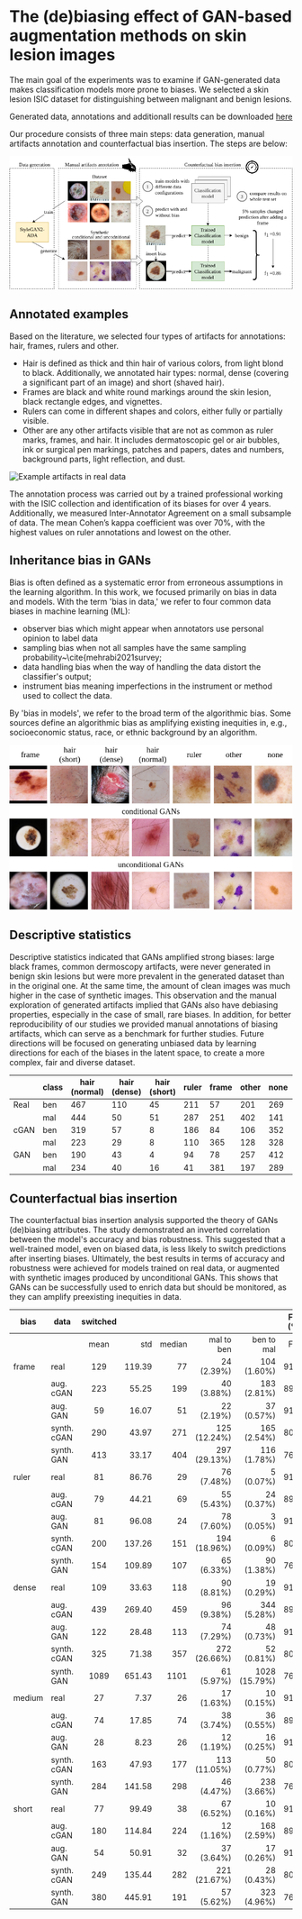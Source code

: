 # The (de)biasing effect of GAN-based augmentation methods on skin lesion images

The main goal of the experiments was to examine if GAN-generated data makes classification models more prone to biases. We selected a skin lesion ISIC dataset for distinguishing between malignant and benign lesions.

Generated data, annotations and additionall results can be downloaded [here](https://drive.google.com/drive/folders/1ib7b5sopgUEK9TxqEPhgjD7XEdZXBvuV?usp=sharing)

Our procedure consists of three main steps: data generation, manual artifacts annotation and counterfactual bias insertion. The steps are below:

![The procedure behind (de)biasing effect of using GAN-based data augmentation](im/idea_new.png)

## Annotated examples

Based on the literature, we selected four types of artifacts for annotations: hair, frames, rulers and other.

* Hair is defined as thick and thin hair of various colors, from light blond to black. Additionally, we annotated  hair types: normal, dense (covering a significant part of an image) and short (shaved hair).
* Frames are black and white round markings around the skin lesion, black rectangle edges, and vignettes. 
* Rulers can come in different shapes and colors, either fully or partially visible. 
* Other are any other artifacts visible that are not as common as ruler marks, frames, and hair. It includes dermatoscopic gel or air bubbles, ink or surgical pen markings, patches and papers, dates and numbers, background parts, light reflection, and dust.

![Example artifacts in real data](im/artifacts.png)

The annotation process was carried out by a trained professional working with the ISIC collection and identification of its biases for over 4 years. Additionally, we measured Inter-Annotator Agreement on a small subsample of data. The mean Cohen’s kappa coefficient was over 70%, with the highest values on ruler annotations and lowest on the other.

## Inheritance bias in GANs

Bias is often defined as a systematic error from erroneous assumptions in the learning algorithm. In this work, we focused primarily on bias in data and models. With the term 'bias in data,' we refer to four common data biases in machine learning (ML): 
* observer bias which might appear when annotators use personal opinion to label data
* sampling bias when not all samples have the same sampling probability~\cite{mehrabi2021survey;
* data handling bias when the way of handling the data distort the classifier's output;
* instrument bias meaning imperfections in the instrument or method used to collect the data.
  
By 'bias in models', we refer to the broad term of the algorithmic bias. Some sources define an algorithmic bias as amplifying existing inequities in, e.g., socioeconomic status, race, or ethnic background by an algorithm.

![Example artifacts in real and GAN generated data](im/example_artifacts.png)




## Descriptive statistics

Descriptive statistics indicated that GANs amplified strong biases: large black frames, common dermoscopy artifacts, were never generated in benign skin lesions but were more prevalent in the generated dataset than in the original one. At the same time, the amount of clean images was much higher in the case of synthetic images. This observation and the manual exploration of generated artifacts implied that GANs also have debiasing properties, especially in the case of small, rare biases. 
In addition, for better reproducibility of our studies we provided manual annotations of biasing artifacts, which can serve as a benchmark for further studies. Future directions will be focused on generating unbiased data by learning directions for each of the biases in the latent space, to create a more complex, fair and diverse dataset. 

|      	| class 	| hair (normal) 	| hair (dense) 	| hair (short) 	| ruler 	| frame 	| other 	| none 	| total 	|
|------	|-------	|---------------	|--------------	|--------------	|-------	|-------	|-------	|------	|-------	|
| Real 	| ben   	|      467      	|      110     	|      45      	|  211  	|   57  	|  201  	|  269 	|  1000 	|
|      	| mal   	|      444      	|      50      	|      51      	|  287  	|  251  	|  402  	|  141 	|  1000 	|
| cGAN 	| ben   	|      319      	|      57      	|       8      	|  186  	|   84  	|  106  	|  352 	|  1000 	|
|      	| mal   	|      223      	|      29      	|       8      	|  110  	|  365  	|  128  	|  328 	|  1000 	|
| GAN  	| ben   	|      190      	|      43      	|       4      	|   94  	|   78  	|  257  	|  412 	|  1000 	|
|      	| mal   	|      234      	|      40      	|      16      	|   41  	|  381  	|  197  	|  289 	|  1000 	|

## Counterfactual bias insertion 

The counterfactual bias insertion analysis supported the theory of GANs (de)biasing attributes. The study demonstrated an inverted correlation between the model's accuracy and bias robustness. This suggested that a well-trained model, even on biased data, is less likely to switch predictions after inserting biases. Ultimately, the best results in terms of accuracy and robustness were achieved for models trained on real data, or augmented with synthetic images produced by unconditional GANs. This shows that GANs can be successfully used to enrich data but should be monitored, as they can amplify preexisting inequities in data.

| bias   	| data     	|   switched   	|                	|              	|                      	|                      	|   F_1 (%)   	|                	|               	|                	|
|-----------------	|-------------------	|:------------:	|---------------:	|-------------:	|---------------------:	|---------------------:	|:--------------:	|---------------:	|--------------:	|---------------:	|
|        	|          	|         mean 	|        std 	|       median 	|           mal to ben 	|           ben to mal 	| F_1 	|            aug 	|       std 	|           mean 	|
| frame  	| real              	|          129 	|         119.39 	|           77 	|          24 (2.39%) 	|         104 (1.60%) 	|          91.99 	|          88.97 	|          4.01 	|          90.48 	|
|                 	| aug. cGAN         	|          223 	|          55.25 	|          199 	|          40 (3.88%) 	|         183 (2.81%) 	|          89.65 	|          84.93 	|          2.26 	|          87.29 	|
|        	| aug. GAN 	|  59 	|          16.07 	|  51 	| 22 (2.19%) 	| 37 (0.57%) 	| 91.52 	| 90.49 	|          0.61 	| 91.01 	|
|                 	| synth. cGAN       	|          290 	|          43.97 	|          271 	|        125 (12.24%) 	|         165 (2.54%) 	|          80.39 	|          79.28 	|          1.26 	|          79.84 	|
|                 	| synth. GAN        	|          413 	|          33.17 	|          404 	|        297 (29.13%) 	|         116 (1.78%) 	|          76.04 	|          74.99 	|          0.82 	|          75.51 	|
| ruler  	| real     	|  81 	| 86.76 	|  29 	| 76 (7.48%) 	|  5 (0.07%) 	| 91.99 	| 88.59 	| 4.30 	| 90.29 	|
|                 	| aug. cGAN         	|           79 	|          44.21 	|           69 	|          55 (5.43%) 	|          24 (0.37%) 	|          89.65 	|          89.18 	|          1.08 	|          89.41 	|
|                 	| aug. GAN          	|           81 	|          96.08 	|           24 	|          78 (7.60%) 	|           3 (0.05%) 	|          91.52 	|          87.05 	|          5.81 	|          89.29 	|
|                 	| synth. cGAN       	|          200 	|         137.26 	|          151 	|        194 (18.96%) 	|           6 (0.09%) 	|          80.39 	|          78.31 	|          5.11 	|          79.35 	|
|                 	| synth. GAN        	|          154 	|         109.89 	|          107 	|          65 (6.33%) 	|          90 (1.38%) 	|          76.04 	|          74.69 	|          1.82 	|          75.36 	|
| dense  	| real     	| 109 	| 33.63 	| 118 	| 90 (8.81%) 	| 19 (0.29%) 	| 91.99 	| 88.42 	| 1.62 	| 90.20 	|
|                 	| aug. cGAN         	|          439 	|         269.40 	|          459 	|          96 (9.38%) 	|         344 (5.28%) 	|          89.65 	|          78.85 	|          9.04 	|          84.25 	|
|                 	| aug. GAN          	|          122 	|          28.48 	|          113 	|          74 (7.29%) 	|          48 (0.73%) 	|          91.52 	|          87.03 	|          1.42 	|          89.28 	|
|                 	| synth. cGAN       	|          325 	|          71.38 	|          357 	|        272 (26.66%) 	|          52 (0.81%) 	|          80.39 	|          80.00 	|          1.43 	|          80.20 	|
|                 	| synth. GAN        	|         1089 	|         651.43 	|         1101 	|          61 (5.97%) 	|       1028 (15.79%) 	|          76.04 	|          59.94 	|         10.27 	|          67.99 	|
| medium 	| real     	|  27 	|  7.37 	|  26 	| 17 (1.63%) 	| 10 (0.15%) 	| 91.99 	| 91.60 	| 0.14 	| 91.79 	|
|                 	| aug. cGAN         	|           74 	|          17.85 	|           74 	|          38 (3.74%) 	|          36 (0.55%) 	|          89.65 	|          89.31 	|          0.97 	|          89.48 	|
|                 	| aug. GAN          	|           28 	|           8.23 	|           26 	|          12 (1.19%) 	|          16 (0.25%) 	|          91.52 	|          91.11 	|          0.25 	|          91.32 	|
|                 	| synth. cGAN       	|          163 	|          47.93 	|          177 	|        113 (11.05%) 	|          50 (0.77%) 	|          80.39 	|          80.49 	|          1.84 	|          80.44 	|
|                 	| synth. GAN        	|          284 	|         141.58 	|          298 	|          46 (4.47%) 	|         238 (3.66%) 	|          76.04 	|          73.51 	|          3.20 	|          74.78 	|
| short  	| real              	|           77 	|          99.49 	|           38 	|          67 (6.52%) 	|          10 (0.16%) 	|          91.99 	|          88.72 	|          5.21 	|          90.35 	|
|                 	| aug. cGAN         	|          180 	|         114.84 	|          224 	|          12 (1.16%) 	|         168 (2.59%) 	|          89.65 	|          84.73 	|          3.56 	|          87.19 	|
|                 	| aug. GAN 	|  54 	| 50.91 	|  32 	| 37 (3.64%) 	| 17 (0.26%) 	| 91.52 	| 89.55 	| 2.40 	| 90.54 	|
|                 	| synth. cGAN       	|          249 	|         135.44 	|          282 	|        221 (21.67%) 	|          28 (0.43%) 	|          80.39 	|          78.80 	|          1.31 	|          79.60 	|
|                 	| synth. GAN        	|          380 	|         445.91 	|          191 	|          57 (5.62%) 	|         323 (4.96%) 	|          76.04 	|          70.36 	|          9.30 	|          73.20 	|

